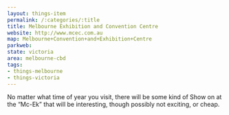 ```yaml
---
layout: things-item
permalink: /:categories/:title
title: Melbourne Exhibition and Convention Centre
website: http://www.mcec.com.au
map: Melbourne+Convention+and+Exhibition+Centre
parkweb: 
state: victoria
area: melbourne-cbd
tags:
- things-melbourne
- things-victoria
---
```

No matter what time of year you visit, there will be some kind of Show on at the “Mc-Ek” that will be interesting, though possibly not exciting, or cheap.